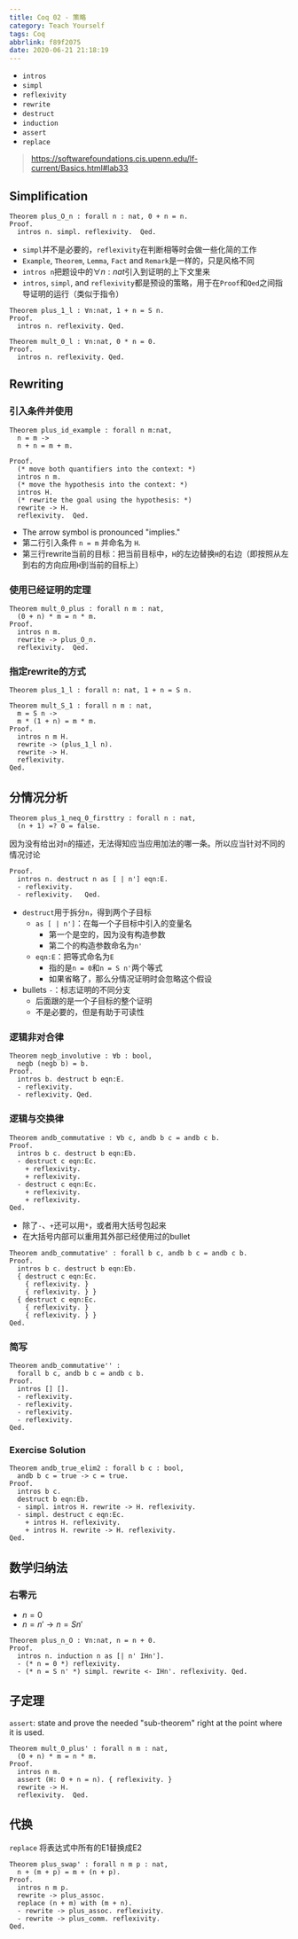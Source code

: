 ```yaml
---
title: Coq 02 - 策略
category: Teach Yourself
tags: Coq
abbrlink: f89f2075
date: 2020-06-21 21:18:19
---
```


- `intros`
- `simpl`
- `reflexivity`
- `rewrite`
- `destruct`
- `induction`
- `assert`
- `replace`


<!-- more -->

> https://softwarefoundations.cis.upenn.edu/lf-current/Basics.html#lab33

## Simplification

``` coq
Theorem plus_O_n : forall n : nat, 0 + n = n.
Proof.
  intros n. simpl. reflexivity.  Qed.
```

- `simpl`并不是必要的，`reflexivity`在判断相等时会做一些化简的工作
- `Example`, `Theorem`, `Lemma`, `Fact` and `Remark`是一样的，只是风格不同
- `intros n`把题设中的$\forall n: nat$引入到证明的上下文里来
- `intros`, `simpl`, and `reflexivity`都是预设的策略，用于在`Proof`和`Qed`之间指导证明的运行（类似于指令）

``` coq
Theorem plus_1_l : ∀n:nat, 1 + n = S n.
Proof.
  intros n. reflexivity. Qed.

Theorem mult_0_l : ∀n:nat, 0 * n = 0.
Proof.
  intros n. reflexivity. Qed.
```

## Rewriting

### 引入条件并使用

``` coq
Theorem plus_id_example : forall n m:nat,
  n = m ->
  n + n = m + m.

Proof.
  (* move both quantifiers into the context: *)
  intros n m.
  (* move the hypothesis into the context: *)
  intros H.
  (* rewrite the goal using the hypothesis: *)
  rewrite -> H.
  reflexivity.  Qed.
```

- The arrow symbol is pronounced "implies."
- 第二行引入条件 `n = m` 并命名为 `H`.
- 第三行rewrite当前的目标：把当前目标中，`H`的左边替换`H`的右边（即按照从左到右的方向应用`H`到当前的目标上）

### 使用已经证明的定理

``` coq
Theorem mult_0_plus : forall n m : nat,
  (0 + n) * m = n * m.
Proof.
  intros n m.
  rewrite -> plus_O_n.
  reflexivity.  Qed.
```

### 指定rewrite的方式

``` coq
Theorem plus_1_l : forall n: nat, 1 + n = S n.

Theorem mult_S_1 : forall n m : nat,
  m = S n ->
  m * (1 + n) = m * m.
Proof.
  intros n m H.
  rewrite -> (plus_1_l n).
  rewrite -> H.
  reflexivity.
Qed.
```

## 分情况分析

``` coq
Theorem plus_1_neq_0_firsttry : forall n : nat,
  (n + 1) =? 0 = false.
```

因为没有给出对`n`的描述，无法得知应当应用加法的哪一条。所以应当针对不同的情况讨论

``` coq
Proof.
  intros n. destruct n as [ | n'] eqn:E.
  - reflexivity.
  - reflexivity.   Qed.
```

- `destruct`用于拆分`n`，得到两个子目标
  - `as [ | n']`：在每一个子目标中引入的变量名
    - 第一个是空的，因为没有构造参数
    - 第二个的构造参数命名为`n'`
  - `eqn:E`：把等式命名为`E`
    - 指的是`n = 0`和`n = S n'`两个等式
    - 如果省略了，那么分情况证明时会忽略这个假设
- bullets `-`：标志证明的不同分支
  - 后面跟的是一个子目标的整个证明
  - 不是必要的，但是有助于可读性

### 逻辑非对合律

``` coq
Theorem negb_involutive : ∀b : bool,
  negb (negb b) = b.
Proof.
  intros b. destruct b eqn:E.
  - reflexivity.
  - reflexivity. Qed.
```

### 逻辑与交换律

``` coq
Theorem andb_commutative : ∀b c, andb b c = andb c b.
Proof.
  intros b c. destruct b eqn:Eb.
  - destruct c eqn:Ec.
    + reflexivity.
    + reflexivity.
  - destruct c eqn:Ec.
    + reflexivity.
    + reflexivity.
Qed.
```

- 除了`-`、`+`还可以用`*`，或者用大括号包起来
- 在大括号内部可以重用其外部已经使用过的bullet

``` coq
Theorem andb_commutative' : forall b c, andb b c = andb c b.
Proof.
  intros b c. destruct b eqn:Eb.
  { destruct c eqn:Ec.
    { reflexivity. }
    { reflexivity. } }
  { destruct c eqn:Ec.
    { reflexivity. }
    { reflexivity. } }
Qed.
```

### 简写

``` coq
Theorem andb_commutative'' :
  forall b c, andb b c = andb c b.
Proof.
  intros [] [].
  - reflexivity.
  - reflexivity.
  - reflexivity.
  - reflexivity.
Qed.
```

### Exercise Solution

``` coq
Theorem andb_true_elim2 : forall b c : bool,
  andb b c = true -> c = true.
Proof.
  intros b c.
  destruct b eqn:Eb.
  - simpl. intros H. rewrite -> H. reflexivity.
  - simpl. destruct c eqn:Ec.
    + intros H. reflexivity.
    + intros H. rewrite -> H. reflexivity.
Qed.
```

## 数学归纳法


### 右零元

- $n = 0$
- $n = n' \rightarrow n = S n'$

``` coq
Theorem plus_n_O : ∀n:nat, n = n + 0.
Proof.
  intros n. induction n as [| n' IHn'].
  - (* n = 0 *) reflexivity.
  - (* n = S n' *) simpl. rewrite <- IHn'. reflexivity. Qed.
```

## 子定理

`assert`: state and prove the needed "sub-theorem" right at the point where it is used.

``` coq
Theorem mult_0_plus' : forall n m : nat,
  (0 + n) * m = n * m.
Proof.
  intros n m.
  assert (H: 0 + n = n). { reflexivity. }
  rewrite -> H.
  reflexivity.  Qed.
```

## 代换

`replace` 将表达式中所有的E1替换成E2

``` coq
Theorem plus_swap' : forall n m p : nat,
  n + (m + p) = m + (n + p).
Proof.
  intros n m p.
  rewrite -> plus_assoc.
  replace (n + m) with (m + n).
  - rewrite -> plus_assoc. reflexivity.
  - rewrite -> plus_comm. reflexivity.
Qed.
```
